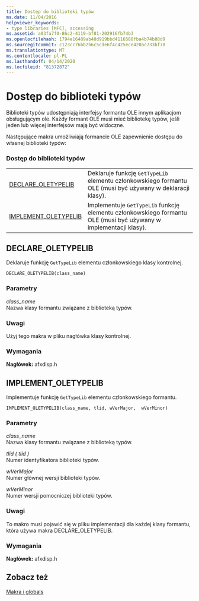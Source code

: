 ```yaml
---
title: Dostęp do biblioteki typów
ms.date: 11/04/2016
helpviewer_keywords:
- type libraries [MFC], accessing
ms.assetid: a03fa7f0-86c2-4119-bf81-202916fb74b3
ms.openlocfilehash: 1794e16489ab48d919bbd4116588fba4b74b88d9
ms.sourcegitcommit: c123cc76bb2b6c5cde6f4c425ece420ac733bf70
ms.translationtype: MT
ms.contentlocale: pl-PL
ms.lasthandoff: 04/14/2020
ms.locfileid: "81372872"
---
```

# <a name="type-library-access"></a>Dostęp do biblioteki typów

Biblioteki typów udostępniają interfejsy formantu OLE innym aplikacjom obsługującym ole. Każdy formant OLE musi mieć bibliotekę typów, jeśli jeden lub więcej interfejsów mają być widoczne.

Następujące makra umożliwiają formancie OLE zapewnienie dostępu do własnej biblioteki typów:

### <a name="type-library-access"></a>Dostęp do biblioteki typów

|||
|-|-|
|[DECLARE_OLETYPELIB](#declare_oletypelib)|Deklaruje funkcję `GetTypeLib` elementu członkowskiego formantu OLE (musi być używany w deklaracji klasy).|
|[IMPLEMENT_OLETYPELIB](#implement_oletypelib)|Implementuje `GetTypeLib` funkcję elementu członkowskiego formantu OLE (musi być używany w implementacji klasy).|

## <a name="declare_oletypelib"></a><a name="declare_oletypelib"></a>DECLARE_OLETYPELIB

Deklaruje funkcję `GetTypeLib` elementu członkowskiego klasy kontrolnej.

```
DECLARE_OLETYPELIB(class_name)
```

### <a name="parameters"></a>Parametry

*class_name*<br/>
Nazwa klasy formantu związane z biblioteką typów.

### <a name="remarks"></a>Uwagi

Użyj tego makra w pliku nagłówka klasy kontrolnej.

### <a name="requirements"></a>Wymagania

**Nagłówek:** afxdisp.h

## <a name="implement_oletypelib"></a><a name="implement_oletypelib"></a>IMPLEMENT_OLETYPELIB

Implementuje funkcję `GetTypeLib` elementu członkowskiego formantu.

```
IMPLEMENT_OLETYPELIB(class_name, tlid, wVerMajor,  wVerMinor)
```

### <a name="parameters"></a>Parametry

*class_name*<br/>
Nazwa klasy formantu związane z biblioteką typów.

*tlid ( tlid )*<br/>
Numer identyfikatora biblioteki typów.

*wVerMajor*<br/>
Numer głównej wersji biblioteki typów.

*wVerMinor*<br/>
Numer wersji pomocniczej biblioteki typów.

### <a name="remarks"></a>Uwagi

To makro musi pojawić się w pliku implementacji dla każdej klasy formantu, która używa makra DECLARE_OLETYPELIB.

### <a name="requirements"></a>Wymagania

**Nagłówek:** afxdisp.h

## <a name="see-also"></a>Zobacz też

[Makra i globals](../../mfc/reference/mfc-macros-and-globals.md)
